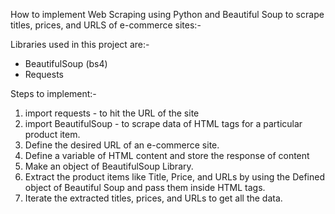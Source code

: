 How to implement Web Scraping using Python and Beautiful Soup to scrape titles, prices, and URLS of e-commerce sites:-

Libraries used in this project are:-
- BeautifulSoup (bs4)
- Requests

Steps to implement:-
1. import requests - to hit the URL of the site
2. import BeautifulSoup - to scrape data of HTML tags for a particular product item.
3. Define the desired URL of an e-commerce site.
4. Define a variable of HTML content and store the response of content
5. Make an object of BeautifulSoup Library.
6. Extract the product items like Title, Price, and URLs by using the Defined object of Beautiful Soup and pass them inside HTML tags.
7. Iterate the extracted titles, prices, and URLs to get all the data.
